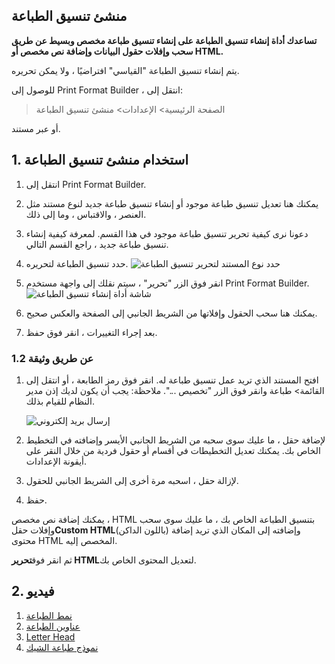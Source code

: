## منشئ تنسيق الطباعة

**تساعدك أداة إنشاء تنسيق الطباعة على إنشاء تنسيق طباعة مخصص وبسيط عن طريق سحب وإفلات حقول البيانات وإضافة نص مخصص أو HTML.**

يتم إنشاء تنسيق الطباعة "القياسي" افتراضيًا ، ولا يمكن تحريره.

للوصول إلى Print Format Builder ، انتقل إلى:

> الصفحة الرئيسية> الإعدادات> منشئ تنسيق الطباعة

أو عبر مستند.

## 1. استخدام منشئ تنسيق الطباعة

1. انتقل إلى Print Format Builder.
2. يمكنك هنا تعديل تنسيق طباعة موجود أو إنشاء تنسيق طباعة جديد لنوع مستند مثل العنصر ، والاقتباس ، وما إلى ذلك.
3. دعونا نرى كيفية تحرير تنسيق طباعة موجود في هذا القسم. لمعرفة كيفية إنشاء تنسيق طباعة جديد ، راجع القسم التالي.
4. حدد تنسيق الطباعة لتحريره. ![حدد نوع المستند لتحرير تنسيق الطباعة](https://docs.erpnext.com/files/print-format-builder-edit.png)
    
5. انقر فوق الزر "تحرير" ، سيتم نقلك إلى واجهة مستخدم Print Format Builder. ![شاشة أداة إنشاء تنسيق الطباعة](https://docs.erpnext.com/files/print-format-builder-screen.png)
    
6. يمكنك هنا سحب الحقول وإفلاتها من الشريط الجانبي إلى الصفحة والعكس صحيح.
    
7. بعد إجراء التغييرات ، انقر فوق حفظ.

### 1.2 عن طريق وثيقة

1. افتح المستند الذي تريد عمل تنسيق طباعة له. انقر فوق رمز الطابعة ، أو انتقل إلى القائمة> طباعة وانقر فوق الزر "تخصيص ...". ملاحظة: يجب أن يكون لديك إذن مدير النظام للقيام بذلك.
    
    ![إرسال بريد إلكتروني](https://docs.erpnext.com/files/print-format-builder-1.gif)
    
2. لإضافة حقل ، ما عليك سوى سحبه من الشريط الجانبي الأيسر وإضافته في التخطيط الخاص بك. يمكنك تعديل التخطيطات في أقسام أو حقول فردية من خلال النقر على أيقونة الإعدادات.
    
3. لإزالة حقل ، اسحبه مرة أخرى إلى الشريط الجانبي للحقول.
    
4. حفظ.
    

يمكنك إضافة نص مخصص ، HTML بتنسيق الطباعة الخاص بك ، ما عليك سوى سحب وإفلات حقل**Custom HTML**(باللون الداكن) وإضافته إلى المكان الذي تريد إضافة محتوى HTML المخصص إليه.

ثم انقر فوق**تحرير HTML**لتعديل المحتوى الخاص بك.

## 2. فيديو

1. [نمط الطباعة](https://docs.erpnext.com/docs/v13/user/manual/en/setting-up/print/print-style)
2. [عناوين الطباعة](https://docs.erpnext.com/docs/v13/user/manual/en/setting-up/print/print-headings)
3. [Letter Head](https://docs.erpnext.com/docs/v13/user/manual/en/setting-up/print/letter-head)
4. [نموذج طباعة الشيك](https://docs.erpnext.com/docs/v13/user/manual/en/setting-up/print/cheque-print-template)
